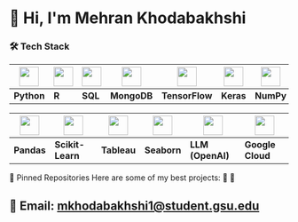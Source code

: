 # 👋 Hi, I'm Mehran Khodabakhshi  



### 🛠 Tech Stack  

| <img src="https://cdn.jsdelivr.net/gh/devicons/devicon/icons/python/python-original.svg" width="35"/> | <img src="https://cdn.jsdelivr.net/gh/devicons/devicon/icons/r/r-original.svg" width="35"/> | <img src="https://cdn.jsdelivr.net/gh/devicons/devicon/icons/sqlite/sqlite-original.svg" width="35"/> | <img src="https://cdn.jsdelivr.net/gh/devicons/devicon/icons/mongodb/mongodb-original.svg" width="35"/> | <img src="https://cdn.jsdelivr.net/gh/devicons/devicon/icons/tensorflow/tensorflow-original.svg" width="35"/> | <img src="https://cdn.jsdelivr.net/gh/devicons/devicon/icons/keras/keras-original.svg" width="35"/> | <img src="https://cdn.jsdelivr.net/gh/devicons/devicon/icons/numpy/numpy-original.svg" width="35"/> |
|---|---|---|---|---|---|---|
| **Python** |  **R**   | **SQL**   |  **MongoDB**  | **TensorFlow** |  **Keras**  | **NumPy** |

| <img src="https://cdn.jsdelivr.net/gh/devicons/devicon/icons/pandas/pandas-original.svg" width="35"/> | <img src="https://cdn.jsdelivr.net/gh/devicons/devicon/icons/scikitlearn/scikitlearn-original.svg" width="35"/> | <img src="https://logos-world.net/wp-content/uploads/2021/10/Tableau-Logo.png" width="35"/> | <img src="https://seaborn.pydata.org/_images/logo-mark-lightbg.svg" width="35"/> | <img src="https://upload.wikimedia.org/wikipedia/commons/0/04/ChatGPT_logo.svg" width="35"/> | <img src="https://cdn.jsdelivr.net/gh/devicons/devicon/icons/googlecloud/googlecloud-original.svg" width="35"/> |
|---|---|---|---|---|---|
| **Pandas** | **Scikit-Learn** | **Tableau** | **Seaborn** | **LLM (OpenAI)** | **Google Cloud** |



📌 Pinned Repositories
Here are some of my best projects:
🔹 
🔹 


## 📩 Email: mkhodabakhshi1@student.gsu.edu

